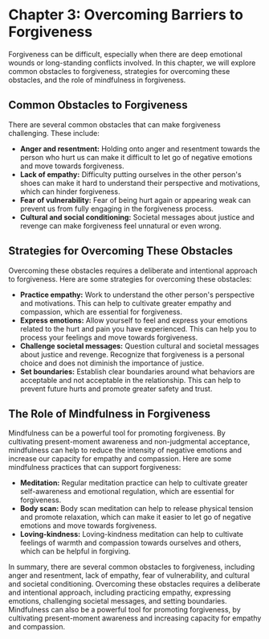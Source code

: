 Chapter 3: Overcoming Barriers to Forgiveness
=============================================

Forgiveness can be difficult, especially when there are deep emotional wounds or long-standing conflicts involved. In this chapter, we will explore common obstacles to forgiveness, strategies for overcoming these obstacles, and the role of mindfulness in forgiveness.

Common Obstacles to Forgiveness
-------------------------------

There are several common obstacles that can make forgiveness challenging. These include:

* **Anger and resentment:** Holding onto anger and resentment towards the person who hurt us can make it difficult to let go of negative emotions and move towards forgiveness.
* **Lack of empathy:** Difficulty putting ourselves in the other person's shoes can make it hard to understand their perspective and motivations, which can hinder forgiveness.
* **Fear of vulnerability:** Fear of being hurt again or appearing weak can prevent us from fully engaging in the forgiveness process.
* **Cultural and social conditioning:** Societal messages about justice and revenge can make forgiveness feel unnatural or even wrong.

Strategies for Overcoming These Obstacles
-----------------------------------------

Overcoming these obstacles requires a deliberate and intentional approach to forgiveness. Here are some strategies for overcoming these obstacles:

* **Practice empathy:** Work to understand the other person's perspective and motivations. This can help to cultivate greater empathy and compassion, which are essential for forgiveness.
* **Express emotions:** Allow yourself to feel and express your emotions related to the hurt and pain you have experienced. This can help you to process your feelings and move towards forgiveness.
* **Challenge societal messages:** Question cultural and societal messages about justice and revenge. Recognize that forgiveness is a personal choice and does not diminish the importance of justice.
* **Set boundaries:** Establish clear boundaries around what behaviors are acceptable and not acceptable in the relationship. This can help to prevent future hurts and promote greater safety and trust.

The Role of Mindfulness in Forgiveness
--------------------------------------

Mindfulness can be a powerful tool for promoting forgiveness. By cultivating present-moment awareness and non-judgmental acceptance, mindfulness can help to reduce the intensity of negative emotions and increase our capacity for empathy and compassion. Here are some mindfulness practices that can support forgiveness:

* **Meditation:** Regular meditation practice can help to cultivate greater self-awareness and emotional regulation, which are essential for forgiveness.
* **Body scan:** Body scan meditation can help to release physical tension and promote relaxation, which can make it easier to let go of negative emotions and move towards forgiveness.
* **Loving-kindness:** Loving-kindness meditation can help to cultivate feelings of warmth and compassion towards ourselves and others, which can be helpful in forgiving.

In summary, there are several common obstacles to forgiveness, including anger and resentment, lack of empathy, fear of vulnerability, and cultural and societal conditioning. Overcoming these obstacles requires a deliberate and intentional approach, including practicing empathy, expressing emotions, challenging societal messages, and setting boundaries. Mindfulness can also be a powerful tool for promoting forgiveness, by cultivating present-moment awareness and increasing capacity for empathy and compassion.

